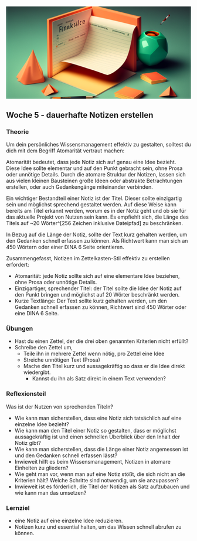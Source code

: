 ![Länge der Notiz](images/woche5.png)

## Woche 5 - dauerhafte Notizen erstellen

### Theorie
Um dein persönliches Wissensmanagement effektiv zu gestalten, solltest du dich mit dem Begriff Atomarität vertraut machen:

Atomarität bedeutet, dass jede Notiz sich auf genau eine Idee bezieht. Diese Idee sollte elementar und auf den Punkt gebracht sein, ohne Prosa oder unnötige Details. Durch die atomare Struktur der Notizen, lassen sich aus vielen kleinen Bausteinen große Ideen oder abstrakte Betrachtungen erstellen, oder auch Gedankengänge miteinander verbinden.

Ein wichtiger Bestandteil einer Notiz ist der Titel. Dieser sollte einzigartig sein und möglichst sprechend gestaltet werden. Auf diese Weise kann bereits am Titel erkannt werden, worum es in der Notiz geht und ob sie für das aktuelle Projekt von Nutzen sein kann. Es empfiehlt sich, die Länge des Titels auf ~20 Wörter^[256 Zeichen inklusive Dateipfad] zu beschränken.

In Bezug auf die Länge der Notiz, sollte der Text kurz gehalten werden, um den Gedanken schnell erfassen zu können. Als Richtwert kann man sich an 450 Wörtern oder einer DINA 6 Seite orientieren.

Zusammengefasst, Notizen im Zettelkasten-Stil effektiv zu erstellen erfordert:

- Atomarität: jede Notiz sollte sich auf eine elementare Idee beziehen, ohne Prosa oder unnötige Details.
- Einzigartiger, sprechender Titel: der Titel sollte die Idee der Notiz auf den Punkt bringen und möglichst auf 20 Wörter beschränkt werden.
- Kurze Textlänge: Der Text sollte kurz gehalten werden, um den Gedanken schnell erfassen zu können, Richtwert sind 450 Wörter oder eine DINA 6 Seite.


### Übungen
- Hast du einen Zettel, der die drei oben genannten Kriterien nicht erfüllt?
- Schreibe den Zettel um,
	- Teile ihn in mehrere Zettel wenn nötig, pro Zettel eine Idee
	- Streiche unnötigen Text (Prosa)
	- Mache den Titel kurz und aussagekräftig so dass er die Idee direkt wiedergibt.
		- Kannst du ihn als Satz direkt in einem Text verwenden?

### Reflexionsteil
Was ist der Nutzen von sprechenden Titeln?
- Wie kann man sicherstellen, dass eine Notiz sich tatsächlich auf eine einzelne Idee bezieht?
- Wie kann man den Titel einer Notiz so gestalten, dass er möglichst aussagekräftig ist und einen schnellen Überblick über den Inhalt der Notiz gibt?
- Wie kann man sicherstellen, dass die Länge einer Notiz angemessen ist und den Gedanken schnell erfassen lässt?
- Inwieweit hilft es beim Wissensmanagement, Notizen in atomare Einheiten zu gliedern?
- Wie geht man vor, wenn man auf eine Notiz stößt, die sich nicht an die Kriterien hält? Welche Schritte sind notwendig, um sie anzupassen?
- Inwieweit ist es förderlich, die Titel der Notizen als Satz aufzubauen und wie kann man das umsetzen?

### Lernziel
- eine Notiz auf eine einzelne Idee reduzieren.
- Notizen kurz und essential halten, um das Wissen schnell abrufen zu können.
<script src="https://giscus.app/client.js"
        data-repo="cogneon/lernos-zettelkasten"
        data-repo-id="R_kgDOI5YY1w"
        data-category="Announcements"
        data-category-id="DIC_kwDOI5YY184CUTx3"
        data-mapping="pathname"
        data-strict="0"
        data-reactions-enabled="1"
        data-emit-metadata="0"
        data-input-position="bottom"
        data-theme="light"
        data-lang="de"
        crossorigin="anonymous"
        async>
</script>
